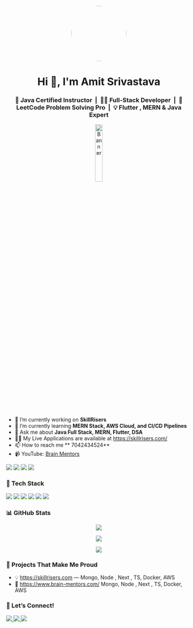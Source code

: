 
<p align="center">
  <img src="https://avatars.githubusercontent.com/u/26551351?v=4" width="150" height="150" style="border-radius: 50%;" />
</p>

<h1 align="center">Hi 👋, I'm Amit Srivastava</h1>
<h3 align="center">
  🚀 Java Certified Instructor &nbsp;|&nbsp; 👨‍💻 Full-Stack Developer &nbsp;|&nbsp; 🧠 LeetCode Problem Solving Pro &nbsp;|&nbsp; 💡 Flutter , MERN & Java Expert
</h3>

<p align="center">
  <img src="https://avatars.githubusercontent.com/u/13499477?v=4" alt="Banner" width="20%" />
</p>

- 🔭 I’m currently working on **SkillRisers**
- 🌱 I’m currently learning **MERN Stack, AWS Cloud, and CI/CD Pipelines**
- 💬 Ask me about **Java Full Stack, MERN, Flutter, DSA**
- 👨‍💻 My Live Applications are available at https://skillrisers.com/
- 📫 How to reach me ** 7042434524**
- 📹 YouTube: [Brain Mentors](https://www.youtube.com/c/BrainMentorsPvtLtd)


<p align="left">
  <img src="https://img.shields.io/badge/YouTube-BrainMentors-red?logo=youtube&style=for-the-badge" />
  <img src="https://img.shields.io/badge/Java-Expert-orange?logo=java&style=for-the-badge" />
  <img src="https://img.shields.io/badge/Flutter-Mobile-blue?logo=flutter&style=for-the-badge" />
  <img src="https://img.shields.io/badge/MERN-Stack-green?logo=react&style=for-the-badge" />
</p>

### 🧰 Tech Stack
<p>
  <img src="https://img.shields.io/badge/Java-ED8B00?style=for-the-badge&logo=java&logoColor=white"/>
  <img src="https://img.shields.io/badge/React-20232A?style=for-the-badge&logo=react&logoColor=61DAFB"/>
  <img src="https://img.shields.io/badge/Node.js-339933?style=for-the-badge&logo=nodedotjs&logoColor=white"/>
  <img src="https://img.shields.io/badge/MongoDB-4EA94B?style=for-the-badge&logo=mongodb&logoColor=white"/>
  <img src="https://img.shields.io/badge/Flutter-02569B?style=for-the-badge&logo=flutter&logoColor=white"/>
  <img src="https://img.shields.io/badge/GitHub-181717?style=for-the-badge&logo=github&logoColor=white"/>
</p>


### 📊 GitHub Stats

<p align="center">
  <img src="https://github-readme-stats.vercel.app/api?username=brainmentorspvtltd&show_icons=true&theme=radical" />
</p>

<p align="center">
  <img src="https://github-readme-streak-stats.herokuapp.com/?user=brainmentorspvtltd&theme=dark" />
</p>

<p align="center">
  <img src="https://github-readme-stats.vercel.app/api/top-langs/?username=brainmentorspvtltd&layout=compact&theme=tokyonight" />
</p>

### 🚀 Projects That Make Me Proud

- 💡 https://skillrisers.com — Mongo, Node , Next , TS, Docker, AWS
- 🧠 https://www.brain-mentors.com/ Mongo, Node , Next , TS, Docker, AWS



### 🤝 Let’s Connect!

<p align="left">
  <a href="https://www.linkedin.com/in/yourprofile/" target="_blank">
    <img src="https://img.shields.io/badge/LinkedIn-blue?logo=linkedin&style=for-the-badge" />
  </a>
  <a href="mailto:youremail@gmail.com">
    <img src="https://img.shields.io/badge/Gmail-red?logo=gmail&style=for-the-badge" />
  </a>
  <a href="https://youtube.com/@brainmentors">
    <img src="https://img.shields.io/badge/YouTube-red?logo=youtube&style=for-the-badge" />
  </a>
</p>

